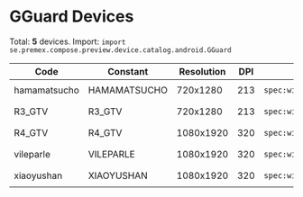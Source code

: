 # GGuard Devices

Total: **5** devices. Import: `import se.premex.compose.preview.device.catalog.android.GGuard`

| Code | Constant | Resolution | DPI | Compose Spec | Preview Usage |
|------|----------|------------|-----|-------------|---------------|
| hamamatsucho | HAMAMATSUCHO | 720x1280 | 213 | `spec:width=720px,height=1280px,dpi=213` | `@Preview(device = GGuard.HAMAMATSUCHO)` |
| R3_GTV | R3_GTV | 720x1280 | 213 | `spec:width=720px,height=1280px,dpi=213` | `@Preview(device = GGuard.R3_GTV)` |
| R4_GTV | R4_GTV | 1080x1920 | 320 | `spec:width=1080px,height=1920px,dpi=320` | `@Preview(device = GGuard.R4_GTV)` |
| vileparle | VILEPARLE | 1080x1920 | 320 | `spec:width=1080px,height=1920px,dpi=320` | `@Preview(device = GGuard.VILEPARLE)` |
| xiaoyushan | XIAOYUSHAN | 1080x1920 | 320 | `spec:width=1080px,height=1920px,dpi=320` | `@Preview(device = GGuard.XIAOYUSHAN)` |

<!-- Generated automatically. Do not edit manually. -->
